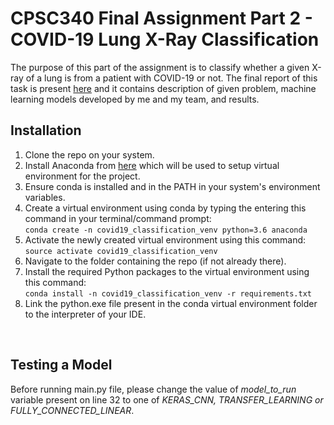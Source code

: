 # CPSC340 Final Assignment Part 2 - COVID-19 Lung X-Ray Classification

The purpose of this part of the assignment is to classify whether a given X-ray of a lung is from a patient with COVID-19 or not. The final report of this task is present [here](https://github.com/rish01/CPSC340_Covid19_Lung_Classification/blob/master/report/q2_covAId.pdf) and it contains description of given problem, machine learning models developed by me and my team, and results.

## Installation
1. Clone the repo on your system. 
2. Install Anaconda from [here](https://www.anaconda.com/products/individual) which will be used to setup virtual environment for the project.
3. Ensure conda is installed and in the PATH in your system's environment variables. 
4. Create a virtual environment using conda by typing the entering this command in your terminal/command prompt: <br />
```conda create -n covid19_classification_venv python=3.6 anaconda```
5. Activate the newly created virtual environment using this command:<br />
```source activate covid19_classification_venv```
6. Navigate to the folder containing the repo (if not already there).
7. Install the required Python packages to the virtual environment using this command:<br />
```conda install -n covid19_classification_venv -r requirements.txt```
8. Link the python.exe file present in the conda virtual environment folder to the interpreter of your IDE. 

<br />

## Testing a Model
Before running main.py file, please change the value of *model_to_run* variable present on line 32 to one of *KERAS_CNN, TRANSFER_LEARNING or FULLY_CONNECTED_LINEAR*.
